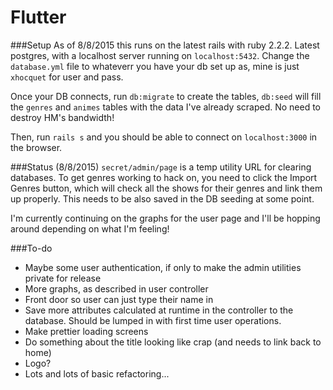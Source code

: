 # Flutter

###Setup
As of 8/8/2015 this runs on the latest rails with ruby 2.2.2. Latest postgres, with a localhost server running on `localhost:5432`. Change the `database.yml` file to whateverr you have your db set up as, mine is just `xhocquet` for user and pass. 

Once your DB connects, run `db:migrate` to create the tables, `db:seed` will fill the `genres` and `animes` tables with the data I've already scraped. No need to destroy HM's bandwidth! 

Then, run `rails s` and you should be able to connect on `localhost:3000` in the browser.

###Status (8/8/2015)
`secret/admin/page` is a temp utility URL for clearing databases. To get genres working to hack on, you need to click the Import Genres button, which will check all the shows for their genres and link them up properly. This needs to be also saved in the DB seeding at some point.

I'm currently continuing on the graphs for the user page and I'll be hopping around depending on what I'm feeling!

###To-do
* Maybe some user authentication, if only to make the admin utilities private for release
* More graphs, as described in user controller
* Front door so user can just type their name in
* Save more attributes calculated at runtime in the controller to the database. Should be lumped in with first time user operations.
* Make prettier loading screens
* Do something about the title looking like crap (and needs to link back to home)
* Logo?
* Lots and lots of basic refactoring...

